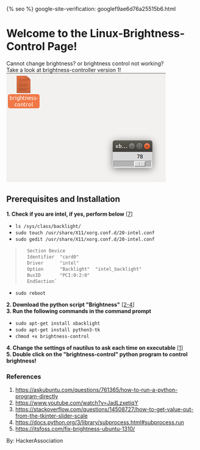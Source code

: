 {% seo %}
google-site-verification: googlef9ae6d76a25515b6.html
# Welcome to the Linux-Brightness-Control Page!
Cannot change brightness? or brightness control not working?<br>Take a look at brightness-controller version 1!<br>
![screenshot](https://github.com/hackerassociation/Linux-Brightness-Control/blob/master/at%2078.png)

## Prerequisites and Installation
**1. Check if you are intel, if yes, perform below** [[7]](https://itsfoss.com/fix-brightness-ubuntu-1310/)
* `ls /sys/class/backlight/`
* `sudo touch /usr/share/X11/xorg.conf.d/20-intel.conf`
* `sudo gedit /usr/share/X11/xorg.conf.d/20-intel.conf`
>       Section Device
>       Identifier  "card0"
>       Driver      "intel"
>       Option      "Backlight"  "intel_backlight"
>       BusID       "PCI:0:2:0"
>       EndSection`
* `sudo reboot`<br >

**2. Download the python script "Brightness"** [[2-4]](https://www.youtube.com/watch?v=JadLzxetiqY)<br >
**3. Run the following commands in the command prompt** 
* `sudo apt-get install xbacklight` 
* `sudo apt-get install python3-tk` 
* `chmod +x brightness-control`

**4. Change the settings of nautilus to ask each time on executable** [[1]](https://askubuntu.com/questions/761365/how-to-run-a-python-program-directly)<br >
**5. Double click on the "brightness-control" python program to control brightness!**

### References
1. https://askubuntu.com/questions/761365/how-to-run-a-python-program-directly
2. https://www.youtube.com/watch?v=JadLzxetiqY
3. https://stackoverflow.com/questions/14508727/how-to-get-value-out-from-the-tkinter-slider-scale 
4. https://docs.python.org/3/library/subprocess.html#subprocess.run
5. https://itsfoss.com/fix-brightness-ubuntu-1310/

By: HackerAssociation
